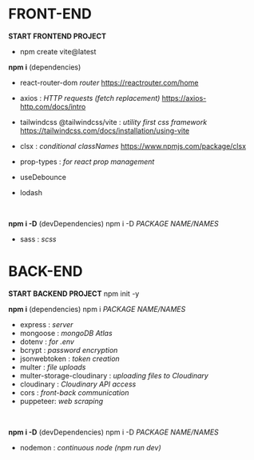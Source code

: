 # FRONT-END

**START FRONTEND PROJECT**

- npm create vite@latest

**npm i** (dependencies)

- react-router-dom _router_
  https://reactrouter.com/home

- axios : _HTTP requests (fetch replacement)_
  https://axios-http.com/docs/intro

- tailwindcss @tailwindcss/vite : _utility first css framework_
  https://tailwindcss.com/docs/installation/using-vite

- clsx : _conditional classNames_
  https://www.npmjs.com/package/clsx

- prop-types : _for react prop management_

- useDebounce
- lodash

<br>

**npm i -D** (devDependencies)
npm i -D _PACKAGE NAME/NAMES_

- sass : _scss_

# BACK-END

**START BACKEND PROJECT**
npm init -y

**npm i** (dependencies)
npm i _PACKAGE NAME/NAMES_

- express : _server_
- mongoose : _mongoDB Atlas_
  <br>
- dotenv : _for .env_
  <br>
- bcrypt : _password encryption_
- jsonwebtoken : _token creation_
  <br>
- multer : _file uploads_
- multer-storage-cloudinary : _uploading files to Cloudinary_
- cloudinary : _Cloudinary API access_
  <br>
- cors : _front-back communication_
  <br>
- puppeteer: _web scraping_

<br>

**npm i -D** (devDependencies)
npm i -D _PACKAGE NAME/NAMES_

- nodemon : _continuous node (npm run dev)_
